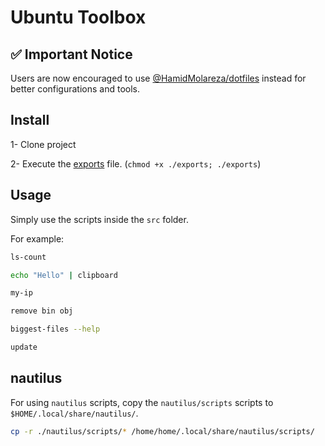 # Ubuntu Toolbox

## ✅ Important Notice

Users are now encouraged to use [@HamidMolareza/dotfiles](https://github.com/HamidMolareza/dotfiles) instead for better configurations and tools.

## Install

1- Clone project

2- Execute the [exports](./exports) file. (`chmod +x ./exports; ./exports`)

## Usage
Simply use the scripts inside the `src` folder.

For example:
```bash
ls-count

echo "Hello" | clipboard

my-ip

remove bin obj

biggest-files --help

update
```

## nautilus

For using `nautilus` scripts, copy the `nautilus/scripts` scripts to `$HOME/.local/share/nautilus/`.

```bash
cp -r ./nautilus/scripts/* /home/home/.local/share/nautilus/scripts/
```
